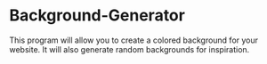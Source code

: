 # Background-Generator
This program will allow you to create a colored background for your website.  It will also generate random backgrounds for inspiration.
